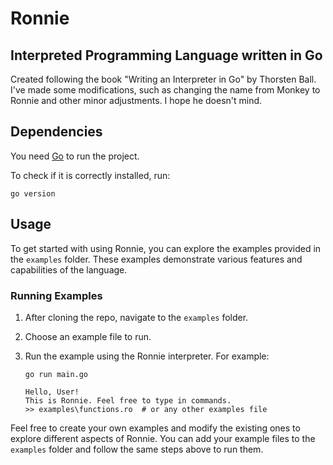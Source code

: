 # Ronnie

## Interpreted Programming Language written in Go

Created following the book "Writing an Interpreter in Go" by Thorsten Ball. I've made some modifications, such as changing the name from Monkey to Ronnie and other minor adjustments. I hope he doesn't mind.

## Dependencies

You need [Go](https://go.dev/dl/) to run the project.

To check if it is correctly installed, run:

```
go version
```

## Usage

To get started with using Ronnie, you can explore the examples provided in the `examples` folder. These examples demonstrate various features and capabilities of the language.

### Running Examples

1. After cloning  the repo, navigate to the `examples` folder.

2. Choose an example file to run.

3. Run the example using the Ronnie interpreter. For example:

    ```
    go run main.go
    ```
    ```
    Hello, User!
    This is Ronnie. Feel free to type in commands.
    >> examples\functions.ro  # or any other examples file
    ```


Feel free to create your own examples and modify the existing ones to explore different aspects of Ronnie. You can add your example files to the `examples` folder and follow the same steps above to run them.
